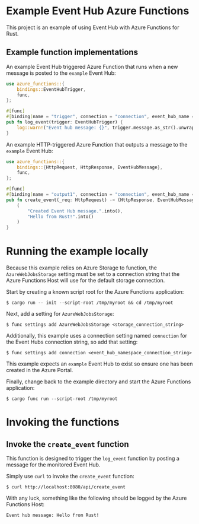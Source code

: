 # Example Event Hub Azure Functions

This project is an example of using Event Hub with Azure Functions for Rust.

## Example function implementations

An example Event Hub triggered Azure Function that runs when a new message is posted
to the `example` Event Hub:

```rust
use azure_functions::{
    bindings::EventHubTrigger,
    func,
};

#[func]
#[binding(name = "trigger", connection = "connection", event_hub_name = "example")]
pub fn log_event(trigger: EventHubTrigger) {
    log::warn!("Event hub message: {}", trigger.message.as_str().unwrap());
}
```

An example HTTP-triggered Azure Function that outputs a message to the `example` Event Hub:

```rust
use azure_functions::{
    bindings::{HttpRequest, HttpResponse, EventHubMessage},
    func,
};

#[func]
#[binding(name = "output1", connection = "connection", event_hub_name = "example")]
pub fn create_event(_req: HttpRequest) -> (HttpResponse, EventHubMessage) {
    (
        "Created Event Hub message.".into(),
        "Hello from Rust!".into()
    )
}
```

# Running the example locally

Because this example relies on Azure Storage to function, the `AzureWebJobsStorage` setting must be set to a connection string that the Azure Functions Host will use for the default
storage connection.

Start by creating a known script root for the Azure Functions application:

```
$ cargo run -- init --script-root /tmp/myroot && cd /tmp/myroot
```

Next, add a setting for `AzureWebJobsStorage`:

```
$ func settings add AzureWebJobsStorage <storage_connection_string>
```

Additionally, this example uses a connection setting named `connection` for the Event Hubs connection string, so add that setting:

```
$ func settings add connection <event_hub_namespace_connection_string>
```

This example expects an `example` Event Hub to exist so ensure one has been created in the Azure Portal.

Finally, change back to the example directory and start the Azure Functions application:

```
$ cargo func run --script-root /tmp/myroot
```

# Invoking the functions

## Invoke the `create_event` function

This function is designed to trigger the `log_event` function by posting a message for the monitored Event Hub. 

Simply use `curl` to invoke the `create_event` function:

```
$ curl http://localhost:8080/api/create_event
```

With any luck, something like the following should be logged by the Azure Functions Host:

```
Event hub message: Hello from Rust!
```